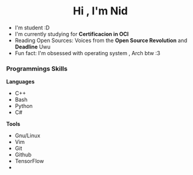<h1 align="center">Hi , I'm Nid</h1>

- I'm student :D
- I'm currently studying for **Certificacion in OCI**
- Reading Open Sources: Voices from the **Open Source Revolution** and **Deadline** Uwu
- Fun fact: I'm obsessed with operating system , Arch btw :3 

<h3>Programmings Skills</h3>

**Languages**
- C++
- Bash
- Python
- C#

**Tools**
- Gnu/Linux
- Vim
- Git
- Github
- TensorFlow
- 
